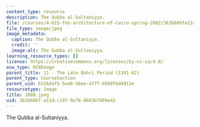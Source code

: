 ```yaml
---
content_type: resource
description: The Qubba al-Sultaniyya.
file: /courses/4-615-the-architecture-of-cairo-spring-2002/363b60bfa11dc1979e768843b7489e42_1088.jpeg
file_type: image/jpeg
image_metadata:
  caption: The Qubba al-Sultaniyya.
  credit: ''
  image-alt: The Qubba al-Sultaniyya.
learning_resource_types: []
license: https://creativecommons.org/licenses/by-nc-sa/4.0/
ocw_type: OCWImage
parent_title: 11 - The Late Bahri Period (1341-82)
parent_type: CourseSection
parent_uid: b156daf5-5ea0-56ee-477f-0568f6d4912e
resourcetype: Image
title: 1088.jpeg
uid: 363b60bf-a11d-c197-9e76-8843b7489e42
---
```

The Qubba al-Sultaniyya.
